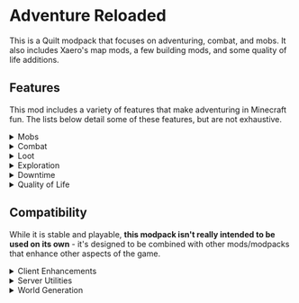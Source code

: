 # Adventure Reloaded
This is a Quilt modpack that focuses on adventuring, combat, and mobs. It also includes Xaero's map mods, a few building mods, and some quality of life additions.

## Features
This mod includes a variety of features that make adventuring in Minecraft fun. The lists below detail some of these features, but are not exhaustive.

<details>
<summary>Mobs</summary>
Think you can handle some challenge? This pack adds:

- Upgrades and new abilities for a variety of vanilla mobs
- Revamps for the ender dragon and wither bosses
- New mobs and bosses to fight, ranging from the copper golem to a fearsome night lich
</details>

<details>
<summary>Combat</summary>
While the mobs have been upgraded, so have you. You gain the following features:

- Certain items can be stacked more - e.g. potions can stack to 3
- Allied mobs like pets and babies won't be hit by your attacks accidentally
- A simple dodge roll that lets you evade attacks
- If brought to 0 HP, a friend can revive you before you die
- When you die, a grave is left behind with all of your stuff
</details>

<details>
<summary>Loot</summary>
What good is adventuring if you don't get anything out of it? Here's some of the new loot:

- Extra pottery sherds to dig up from lost ruins
- Netherite nuggets sometimes dropped by fearsome piglin brutes
- Mysterious eyes found across the world that must be gathered in order to enter the End
- New, forgotten plants that can only be dug up by the sniffer
</details>

<details>
<summary>Exploration</summary>
While this pack doesn't change terrain generation, it does add a few extra things to the world:

- Boss lairs scattered across the landscape
- A new cave biome filled with ancient plants lost to time
- A minimap and world map to help keep track of your journeys
- A way to set checkpoints in the outer end (check your advancements to learn more!)
</details>

<details>
<summary>Downtime</summary>
When you want a break from adventuring, you can now enjoy:

- Copper hopper upgrades and pipes that let you transport and sort items into containers
- New variants of grass, stone, nether bricks, and other blocks to decorate your base with
- Additional music discs to jam to!
</details>

<details>
<summary>Quality of Life</summary>
To help streamline your experience, you now have:

- A button that lets you sort your inventory
- The ability to apply armor trims to your tools
- Improved anvils and enchanting tables that make enchanting less of a pain
- New blocks that let you barter/trade with multiple piglins/villagers at once
</details>

## Compatibility
While it is stable and playable, **this modpack isn't really intended to be used on its own** - it's designed to be combined with other mods/modpacks that enhance other aspects of the game.

<details>
<summary>Client Enhancements</summary>
I recommend using the <a href="https://modrinth.com/modpack/additive/">Additive</a> modpack, which is an open source Optifine alternative. I'm also working on a Client Enhancements modpack that compliments Additive by adding a few extra features to the client.
</details>

<details>
<summary>Server Utilities</summary>
It's always good to optimize your server's performance, but if you're a server admin, you might also want some extra tools to help manage your world. If you want both, check out my <a href="https://modrinth.com/modpack/quilt-server-utilities">Quilt Server Utilities</a> modpack.
</details>

<details>
<summary>World Generation</summary>
What good is adventuring if there aren't any new structures or biomes to explore? With so many different options out there, I left them out of the modpack so that it can be compatible with whatever you decide to put together.

I'm currently putting together a companion modpack for worldgen, but in the meantime, I recommend using <a href="https://modrinth.com/datapack/tectonic">Tectonic</a> and the <a href="https://modrinth.com/user/Stardust">Stardust Labs</a> projects for world generation, and <a href="https://modrinth.com/datapack/dungeons-and-taverns">Dungeons and Taverns</a>, <a href="https://modrinth.com/user/Ohponopono">Hopo's</a> structure series, and <a href="https://modrinth.com/user/YUNGNICKYOUNG">YUNGNICKYOUNG's</a> various overhauls for structures.
</details>
